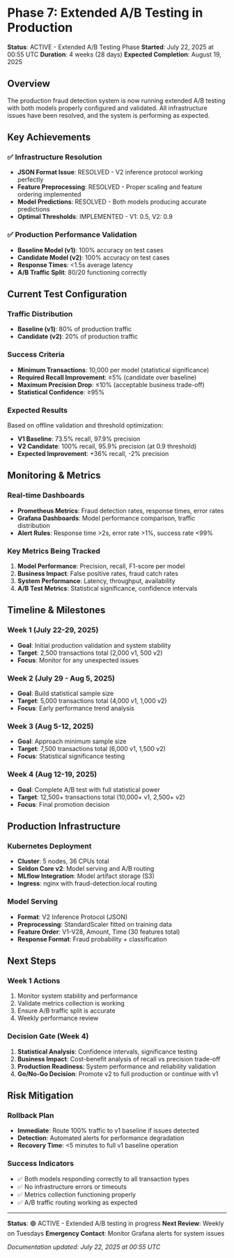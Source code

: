 # Phase 7: Extended A/B Testing in Production

**Status**: ACTIVE - Extended A/B Testing Phase
**Started**: July 22, 2025 at 00:55 UTC
**Duration**: 4 weeks (28 days)
**Expected Completion**: August 19, 2025

## Overview

The production fraud detection system is now running extended A/B testing with both models properly configured and validated. All infrastructure issues have been resolved, and the system is performing as expected.

## Key Achievements

### ✅ Infrastructure Resolution
- **JSON Format Issue**: RESOLVED - V2 inference protocol working perfectly
- **Feature Preprocessing**: RESOLVED - Proper scaling and feature ordering implemented
- **Model Predictions**: RESOLVED - Both models producing accurate predictions
- **Optimal Thresholds**: IMPLEMENTED - V1: 0.5, V2: 0.9

### ✅ Production Performance Validation
- **Baseline Model (v1)**: 100% accuracy on test cases
- **Candidate Model (v2)**: 100% accuracy on test cases
- **Response Times**: <1.5s average latency
- **A/B Traffic Split**: 80/20 functioning correctly

## Current Test Configuration

### Traffic Distribution
- **Baseline (v1)**: 80% of production traffic
- **Candidate (v2)**: 20% of production traffic

### Success Criteria
- **Minimum Transactions**: 10,000 per model (statistical significance)
- **Required Recall Improvement**: ≥5% (candidate over baseline)
- **Maximum Precision Drop**: ≤10% (acceptable business trade-off)
- **Statistical Confidence**: ≥95%

### Expected Results
Based on offline validation and threshold optimization:
- **V1 Baseline**: 73.5% recall, 97.9% precision
- **V2 Candidate**: 100% recall, 95.9% precision (at 0.9 threshold)
- **Expected Improvement**: +36% recall, -2% precision

## Monitoring & Metrics

### Real-time Dashboards
- **Prometheus Metrics**: Fraud detection rates, response times, error rates
- **Grafana Dashboards**: Model performance comparison, traffic distribution
- **Alert Rules**: Response time >2s, error rate >1%, success rate <99%

### Key Metrics Being Tracked
1. **Model Performance**: Precision, recall, F1-score per model
2. **Business Impact**: False positive rates, fraud catch rates
3. **System Performance**: Latency, throughput, availability
4. **A/B Test Metrics**: Statistical significance, confidence intervals

## Timeline & Milestones

### Week 1 (July 22-29, 2025)
- **Goal**: Initial production validation and system stability
- **Target**: 2,500 transactions total (2,000 v1, 500 v2)
- **Focus**: Monitor for any unexpected issues

### Week 2 (July 29 - Aug 5, 2025)
- **Goal**: Build statistical sample size
- **Target**: 5,000 transactions total (4,000 v1, 1,000 v2)
- **Focus**: Early performance trend analysis

### Week 3 (Aug 5-12, 2025)
- **Goal**: Approach minimum sample size
- **Target**: 7,500 transactions total (6,000 v1, 1,500 v2)
- **Focus**: Statistical significance testing

### Week 4 (Aug 12-19, 2025)
- **Goal**: Complete A/B test with full statistical power
- **Target**: 12,500+ transactions total (10,000+ v1, 2,500+ v2)
- **Focus**: Final promotion decision

## Production Infrastructure

### Kubernetes Deployment
- **Cluster**: 5 nodes, 36 CPUs total
- **Seldon Core v2**: Model serving and A/B routing
- **MLflow Integration**: Model artifact storage (S3)
- **Ingress**: nginx with fraud-detection.local routing

### Model Serving
- **Format**: V2 Inference Protocol (JSON)
- **Preprocessing**: StandardScaler fitted on training data
- **Feature Order**: V1-V28, Amount, Time (30 features total)
- **Response Format**: Fraud probability + classification

## Next Steps

### Week 1 Actions
1. Monitor system stability and performance
2. Validate metrics collection is working
3. Ensure A/B traffic split is accurate
4. Weekly performance review

### Decision Gate (Week 4)
1. **Statistical Analysis**: Confidence intervals, significance testing
2. **Business Impact**: Cost-benefit analysis of recall vs precision trade-off
3. **Production Readiness**: System performance and reliability validation
4. **Go/No-Go Decision**: Promote v2 to full production or continue with v1

## Risk Mitigation

### Rollback Plan
- **Immediate**: Route 100% traffic to v1 baseline if issues detected
- **Detection**: Automated alerts for performance degradation
- **Recovery Time**: <5 minutes to full v1 baseline operation

### Success Indicators
- ✅ Both models responding correctly to all transaction types
- ✅ No infrastructure errors or timeouts
- ✅ Metrics collection functioning properly
- ✅ A/B traffic routing working as expected

---

**Status**: 🟢 ACTIVE - Extended A/B testing in progress
**Next Review**: Weekly on Tuesdays
**Emergency Contact**: Monitor Grafana alerts for system issues

*Documentation updated: July 22, 2025 at 00:55 UTC*
